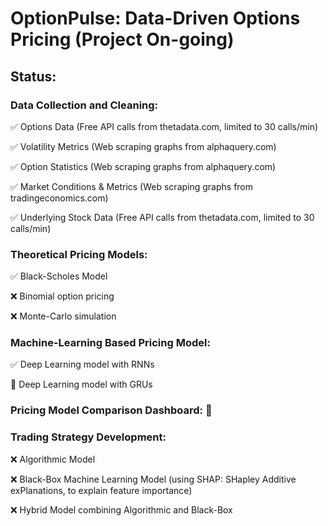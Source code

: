 # OptionPulse: Data-Driven Options Pricing (Project On-going)

## Status:
### Data Collection and Cleaning:


✅ Options Data (Free API calls from thetadata.com, limited to 30 calls/min)

✅ Volatility Metrics (Web scraping graphs from alphaquery.com)

✅ Option Statistics (Web scraping graphs from alphaquery.com)

✅ Market Conditions & Metrics (Web scraping graphs from tradingeconomics.com)

✅ Underlying Stock Data (Free API calls from thetadata.com, limited to 30 calls/min)

### Theoretical Pricing Models:


✅ Black-Scholes Model 

❌ Binomial option pricing

❌ Monte-Carlo simulation

### Machine-Learning Based Pricing Model:


✅ Deep Learning model with RNNs

🔄 Deep Learning model with GRUs

### Pricing Model Comparison Dashboard: 🔄


### Trading Strategy Development:

❌ Algorithmic Model

❌ Black-Box Machine Learning Model (using SHAP: SHapley Additive exPlanations, to explain feature importance)

❌ Hybrid Model combining Algorithmic and Black-Box

